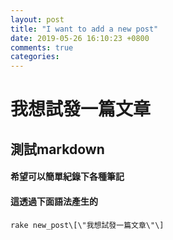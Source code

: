 ```yaml
---
layout: post
title: "I want to add a new post"
date: 2019-05-26 16:10:23 +0800
comments: true
categories: 
---
```

我想試發一篇文章
===

## 測試markdown

#### 希望可以簡單紀錄下各種筆記

#### 這透過下面語法產生的
```
rake new_post\[\"我想試發一篇文章\"\]
```
